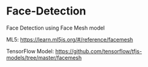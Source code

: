 # Face-Detection
Face Detection using Face Mesh model

ML5: https://learn.ml5js.org/#/reference/facemesh

TensorFlow Model: https://github.com/tensorflow/tfjs-models/tree/master/facemesh
